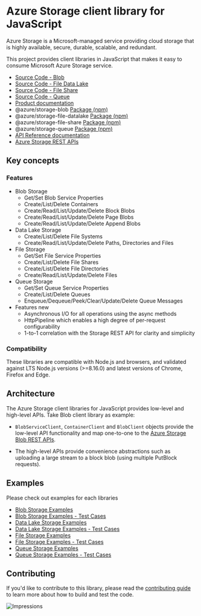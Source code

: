 # Azure Storage client library for JavaScript

Azure Storage is a Microsoft-managed service providing cloud storage that is highly available, secure, durable, scalable, and redundant.

This project provides client libraries in JavaScript that makes it easy to consume Microsoft Azure Storage service.

- [Source Code - Blob](https://github.com/Azure/azure-sdk-for-js/tree/main/sdk/storage/storage-blob)
- [Source Code - File Data Lake](https://github.com/Azure/azure-sdk-for-js/tree/main/sdk/storage/storage-file-datalake)
- [Source Code - File Share](https://github.com/Azure/azure-sdk-for-js/tree/main/sdk/storage/storage-file-share)
- [Source Code - Queue](https://github.com/Azure/azure-sdk-for-js/tree/main/sdk/storage/storage-queue)
- [Product documentation](https://docs.microsoft.com/azure/storage)
- @azure/storage-blob [Package (npm)](https://www.npmjs.com/package/@azure/storage-blob)
- @azure/storage-file-datalake [Package (npm)](https://www.npmjs.com/package/@azure/storage-file-datalake)
- @azure/storage-file-share [Package (npm)](https://www.npmjs.com/package/@azure/storage-file-share)
- @azure/storage-queue [Package (npm)](https://www.npmjs.com/package/@azure/storage-queue)
- [API Reference documentation](https://docs.microsoft.com/javascript/api/overview/azure/storage)
- [Azure Storage REST APIs](https://docs.microsoft.com/rest/api/storageservices/)

## Key concepts

### Features

- Blob Storage
  - Get/Set Blob Service Properties
  - Create/List/Delete Containers
  - Create/Read/List/Update/Delete Block Blobs
  - Create/Read/List/Update/Delete Page Blobs
  - Create/Read/List/Update/Delete Append Blobs
- Data Lake Storage
  - Create/List/Delete File Systems
  - Create/Read/List/Update/Delete Paths, Directories and Files
- File Storage
  - Get/Set File Service Properties
  - Create/List/Delete File Shares
  - Create/List/Delete File Directories
  - Create/Read/List/Update/Delete Files
- Queue Storage
  - Get/Set Queue Service Properties
  - Create/List/Delete Queues
  - Enqueue/Dequeue/Peek/Clear/Update/Delete Queue Messages
- Features new
  - Asynchronous I/O for all operations using the async methods
  - HttpPipeline which enables a high degree of per-request configurability
  - 1-to-1 correlation with the Storage REST API for clarity and simplicity

### Compatibility

These libraries are compatible with Node.js and browsers, and validated against LTS Node.js versions (>=8.16.0) and latest versions of Chrome, Firefox and Edge.

## Architecture

The Azure Storage client libraries for JavaScript provides low-level and high-level APIs. Take Blob client library as example:

- `BlobServiceClient`, `ContainerClient` and `BlobClient` objects provide the low-level API functionality and map one-to-one to the [Azure Storage Blob REST APIs](https://docs.microsoft.com/rest/api/storageservices/blob-service-rest-api).

- The high-level APIs provide convenience abstractions such as uploading a large stream to a block blob (using multiple PutBlock requests).

## Examples

Please check out examples for each libraries

- [Blob Storage Examples](https://github.com/Azure/azure-sdk-for-js/tree/main/sdk/storage/storage-blob/samples)
- [Blob Storage Examples - Test Cases](https://github.com/Azure/azure-sdk-for-js/tree/main/sdk/storage/storage-blob/test/)
- [Data Lake Storage Examples](https://github.com/Azure/azure-sdk-for-js/tree/main/sdk/storage/storage-file-datalake/samples)
- [Data Lake Storage Examples - Test Cases](https://github.com/Azure/azure-sdk-for-js/tree/main/sdk/storage/storage-file-datalake/test)
- [File Storage Examples](https://github.com/Azure/azure-sdk-for-js/tree/main/sdk/storage/storage-file-share/samples)
- [File Storage Examples - Test Cases](https://github.com/Azure/azure-sdk-for-js/tree/main/sdk/storage/storage-file-share/test)
- [Queue Storage Examples](https://github.com/Azure/azure-sdk-for-js/tree/main/sdk/storage/storage-queue/samples)
- [Queue Storage Examples - Test Cases](https://github.com/Azure/azure-sdk-for-js/tree/main/sdk/storage/storage-queue/test)

## Contributing

If you'd like to contribute to this library, please read the [contributing guide](https://github.com/Azure/azure-sdk-for-js/blob/main/CONTRIBUTING.md) to learn more about how to build and test the code.

![Impressions](https://azure-sdk-impressions.azurewebsites.net/api/impressions/azure-sdk-for-js%2Fsdk%2Fstorage%2FREADME.png)
